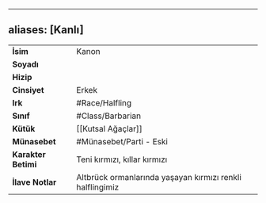 ---
  aliases: [Kanlı]
  ---
  |  |  |
  |---|---|
  | **İsim** | Kanon|
  | **Soyadı** | |
  | **Hizip** | |
  | **Cinsiyet** | Erkek|
  | **Irk** | #Race/Halfling|
  | **Sınıf** | #Class/Barbarian|
  | **Kütük** | [[Kutsal Ağaçlar]]|
  | **Münasebet** | #Münasebet/Parti - Eski|
  | **Karakter Betimi** | Teni kırmızı, kıllar kırmızı|
  | **İlave Notlar** | Altbrück ormanlarında yaşayan kırmızı renkli halflingimiz|
  